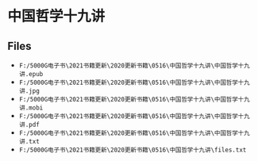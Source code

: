 # 中国哲学十九讲

## Files

- `F:/5000G电子书\2021书籍更新\2020更新书籍\0516\中国哲学十九讲\中国哲学十九讲.epub`
- `F:/5000G电子书\2021书籍更新\2020更新书籍\0516\中国哲学十九讲\中国哲学十九讲.jpg`
- `F:/5000G电子书\2021书籍更新\2020更新书籍\0516\中国哲学十九讲\中国哲学十九讲.mobi`
- `F:/5000G电子书\2021书籍更新\2020更新书籍\0516\中国哲学十九讲\中国哲学十九讲.pdf`
- `F:/5000G电子书\2021书籍更新\2020更新书籍\0516\中国哲学十九讲\中国哲学十九讲.txt`
- `F:/5000G电子书\2021书籍更新\2020更新书籍\0516\中国哲学十九讲\files.txt`
